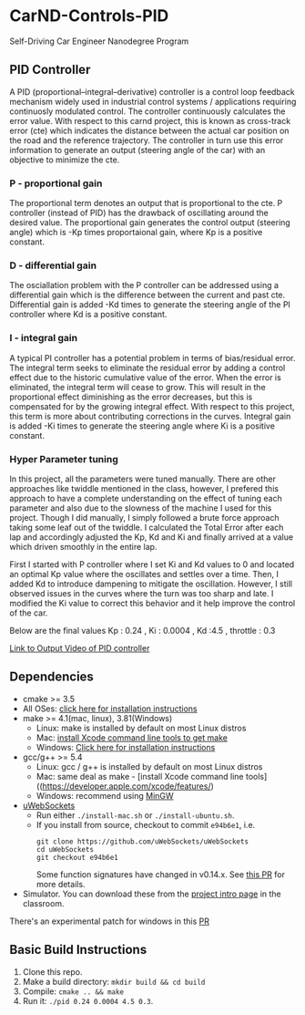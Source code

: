 # CarND-Controls-PID
Self-Driving Car Engineer Nanodegree Program

## PID Controller
A PID (proportional–integral–derivative) controller is a control loop feedback mechanism widely used in industrial control systems / applications requiring continuosly modulated control. The controller continuously calculates the error value. With respect to this carnd project, this is known as cross-track error (cte) which indicates the distance between the actual car position on the road and the reference trajectory. The controller in turn use this error information to generate an output (steering angle of the car) with an objective to minimize the cte.

### P - proportional gain
The proportional term denotes an output that is proportional to the cte. P controller (instead of PID) has the drawback of oscillating around the desired value. The proportional gain generates the control output (steering angle) which is -Kp times proportaional gain, where Kp is a positive constant.

### D - differential gain
The osciallation problem with the P controller can be addressed using a differential gain which is the difference between the current and past cte. Differential gain is added -Kd times to generate the steering angle of the PI controller where Kd is a positive constant. 

### I - integral gain
A typical PI controller has a potential problem in terms of bias/residual error. The integral term seeks to eliminate the residual error by adding a control effect due to the historic cumulative value of the error. When the error is eliminated, the integral term will cease to grow. This will result in the proportional effect diminishing as the error decreases, but this is compensated for by the growing integral effect. With respect to this project, this term is more about contributing corrections in the curves. Integral gain is added -Ki times to generate the steering angle  where Ki is a positive constant.
 

### Hyper Parameter tuning
In this project, all the parameters were tuned manually. There are other approaches like twiddle mentioned in the class, however, I prefered this approach to have a complete understanding on the effect of tuning each parameter and also due to the slowness of the machine I used for this project. Though I did manually, I simply followed a brute force approach taking some leaf out of the twiddle. I calculated the Total Error after each lap and accordingly adjusted the Kp, Kd and Ki and finally arrived at a value which driven smoothly in the entire lap.

First I started with P controller where I set Ki and Kd values to 0 and located an optimal Kp value where the oscillates and settles over a time. Then, I added Kd to introduce dampening to mitigate the oscillation. However, I still observed issues in the curves where the turn was too sharp and late. I modified the Ki value to correct this behavior and it help improve the control of the car. 

Below are the final values 
Kp : 0.24 , Ki : 0.0004 , Kd :4.5 , throttle : 0.3 

[Link to Output Video of PID controller](https://youtu.be/r32rVirsbOA)

## Dependencies

* cmake >= 3.5
 * All OSes: [click here for installation instructions](https://cmake.org/install/)
* make >= 4.1(mac, linux), 3.81(Windows)
  * Linux: make is installed by default on most Linux distros
  * Mac: [install Xcode command line tools to get make](https://developer.apple.com/xcode/features/)
  * Windows: [Click here for installation instructions](http://gnuwin32.sourceforge.net/packages/make.htm)
* gcc/g++ >= 5.4
  * Linux: gcc / g++ is installed by default on most Linux distros
  * Mac: same deal as make - [install Xcode command line tools]((https://developer.apple.com/xcode/features/)
  * Windows: recommend using [MinGW](http://www.mingw.org/)
* [uWebSockets](https://github.com/uWebSockets/uWebSockets)
  * Run either `./install-mac.sh` or `./install-ubuntu.sh`.
  * If you install from source, checkout to commit `e94b6e1`, i.e.
    ```
    git clone https://github.com/uWebSockets/uWebSockets 
    cd uWebSockets
    git checkout e94b6e1
    ```
    Some function signatures have changed in v0.14.x. See [this PR](https://github.com/udacity/CarND-MPC-Project/pull/3) for more details.
* Simulator. You can download these from the [project intro page](https://github.com/udacity/self-driving-car-sim/releases) in the classroom.

There's an experimental patch for windows in this [PR](https://github.com/udacity/CarND-PID-Control-Project/pull/3)

## Basic Build Instructions

1. Clone this repo.
2. Make a build directory: `mkdir build && cd build`
3. Compile: `cmake .. && make`
4. Run it: `./pid 0.24 0.0004 4.5 0.3`. 
 
